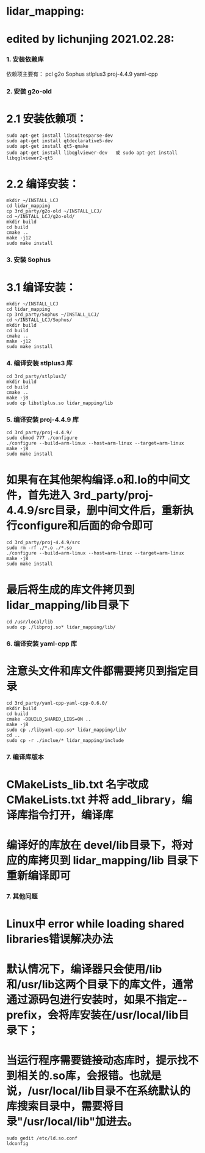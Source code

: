 # lidar_mapping:
# edited by lichunjing 2021.02.28:

### 1. 安装依赖库
依赖项主要有：
pcl
g2o
Sophus
stlplus3
proj-4.4.9
yaml-cpp


### 2. 安装 g2o-old
# 2.1 安装依赖项：
```
sudo apt-get install libsuitesparse-dev
sudo apt-get install qtdeclarative5-dev
sudo apt-get install qt5-qmake
sudo apt-get install libqglviewer-dev   或 sudo apt-get install libqglviewer2-qt5
```

# 2.2 编译安装：
```
mkdir ~/INSTALL_LCJ
cd lidar_mapping
cp 3rd_party/g2o-old ~/INSTALL_LCJ/
cd ~/INSTALL_LCJ/g2o-old/
mkdir build
cd build
cmake ..
make -j12
sudo make install
```

### 3. 安装 Sophus
# 3.1 编译安装：
```
mkdir ~/INSTALL_LCJ
cd lidar_mapping
cp 3rd_party/Sophus ~/INSTALL_LCJ/
cd ~/INSTALL_LCJ/Sophus/
mkdir build
cd build
cmake ..
make -j12
sudo make install
```

### 4. 编译安装 stlplus3 库
```
cd 3rd_party/stlplus3/
mkdir build
cd build 
cmake ..
make -j8
sudo cp libstlplus.so lidar_mapping/lib
```

### 5. 编译安装 proj-4.4.9 库
```
cd 3rd_party/proj-4.4.9/
sudo chmod 777 ./configure
./configure --build=arm-linux --host=arm-linux --target=arm-linux
make -j8
sudo make install
```
# 如果有在其他架构编译.o和.lo的中间文件，首先进入 3rd_party/proj-4.4.9/src目录，删中间文件后，重新执行configure和后面的命令即可
```
cd 3rd_party/proj-4.4.9/src
sudo rm -rf ./*.o ./*.so
./configure --build=arm-linux --host=arm-linux --target=arm-linux
make -j8
sudo make install
```
# 最后将生成的库文件拷贝到 lidar_mapping/lib目录下
```
cd /usr/local/lib
sudo cp ./libproj.so* lidar_mapping/lib/
```

### 6. 编译安装 yaml-cpp 库
# 注意头文件和库文件都需要拷贝到指定目录
```
cd 3rd_party/yaml-cpp-yaml-cpp-0.6.0/
mkdir build 
cd build
cmake -DBUILD_SHARED_LIBS=ON ..
make -j8
sudo cp ./libyaml-cpp.so* lidar_mapping/lib/
cd ..
sudo cp -r ./inclue/* lidar_mapping/include
```

### 7. 编译库版本
# CMakeLists_lib.txt 名字改成 CMakeLists.txt 并将 add_library，编译库指令打开，编译库
# 编译好的库放在 devel/lib目录下，将对应的库拷贝到 lidar_mapping/lib 目录下重新编译即可

### 7. 其他问题
# Linux中 error while loading shared libraries错误解决办法
# 默认情况下，编译器只会使用/lib和/usr/lib这两个目录下的库文件，通常通过源码包进行安装时，如果不指定--prefix，会将库安装在/usr/local/lib目录下；
# 当运行程序需要链接动态库时，提示找不到相关的.so库，会报错。也就是说，/usr/local/lib目录不在系统默认的库搜索目录中，需要将目录"/usr/local/lib"加进去。
```
sudo gedit /etc/ld.so.conf
ldconfig
```